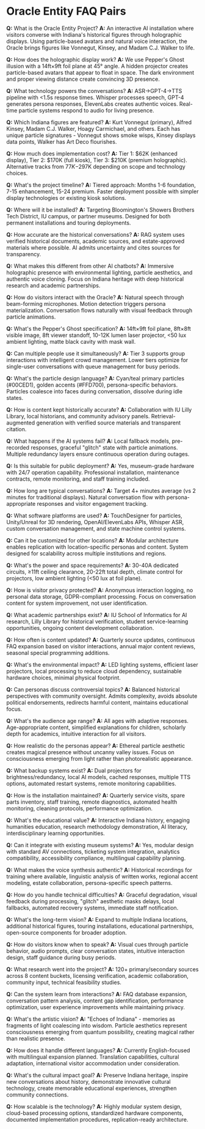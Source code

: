 # Oracle Entity FAQ Pairs

**Q:** What is the Oracle Entity Project?
**A:** An interactive AI installation where visitors converse with Indiana's historical figures through holographic displays. Using particle-based avatars and natural voice interaction, the Oracle brings figures like Vonnegut, Kinsey, and Madam C.J. Walker to life.

**Q:** How does the holographic display work?
**A:** We use Pepper's Ghost illusion with a 14ft×9ft foil plane at 45° angle. A hidden projector creates particle-based avatars that appear to float in space. The dark environment and proper viewing distance create convincing 3D presence.

**Q:** What technology powers the conversations?
**A:** ASR→GPT-4→TTS pipeline with <1.5s response times. Whisper processes speech, GPT-4 generates persona responses, ElevenLabs creates authentic voices. Real-time particle systems respond to audio for living presence.

**Q:** Which Indiana figures are featured?
**A:** Kurt Vonnegut (primary), Alfred Kinsey, Madam C.J. Walker, Hoagy Carmichael, and others. Each has unique particle signatures - Vonnegut shows smoke wisps, Kinsey displays data points, Walker has Art Deco flourishes.

**Q:** How much does implementation cost?
**A:** Tier 1: $62K (enhanced display), Tier 2: $170K (full kiosk), Tier 3: $210K (premium holographic). Alternative tracks from $77K-$297K depending on scope and technology choices.

**Q:** What's the project timeline?
**A:** Tiered approach: Months 1-6 foundation, 7-15 enhancement, 15-24 premium. Faster deployment possible with simpler display technologies or existing kiosk solutions.

**Q:** Where will it be installed?
**A:** Targeting Bloomington's Showers Brothers Tech District, IU campus, or partner museums. Designed for both permanent installations and touring deployments.

**Q:** How accurate are the historical conversations?
**A:** RAG system uses verified historical documents, academic sources, and estate-approved materials where possible. AI admits uncertainty and cites sources for transparency.

**Q:** What makes this different from other AI chatbots?
**A:** Immersive holographic presence with environmental lighting, particle aesthetics, and authentic voice cloning. Focus on Indiana heritage with deep historical research and academic partnerships.

**Q:** How do visitors interact with the Oracle?
**A:** Natural speech through beam-forming microphones. Motion detection triggers persona materialization. Conversation flows naturally with visual feedback through particle animations.

**Q:** What's the Pepper's Ghost specification?
**A:** 14ft×9ft foil plane, 8ft×8ft visible image, 8ft viewer standoff, 10-12K lumen laser projector, <50 lux ambient lighting, matte black cavity with mask wall.

**Q:** Can multiple people use it simultaneously?
**A:** Tier 3 supports group interactions with intelligent crowd management. Lower tiers optimize for single-user conversations with queue management for busy periods.

**Q:** What's the particle design language?
**A:** Cyan/teal primary particles (#00CED1), golden accents (#FFD700), persona-specific behaviors. Particles coalesce into faces during conversation, dissolve during idle states.

**Q:** How is content kept historically accurate?
**A:** Collaboration with IU Lilly Library, local historians, and community advisory panels. Retrieval-augmented generation with verified source materials and transparent citation.

**Q:** What happens if the AI systems fail?
**A:** Local fallback models, pre-recorded responses, graceful "glitch" state with particle animations. Multiple redundancy layers ensure continuous operation during outages.

**Q:** Is this suitable for public deployment?
**A:** Yes, museum-grade hardware with 24/7 operation capability. Professional installation, maintenance contracts, remote monitoring, and staff training included.

**Q:** How long are typical conversations?
**A:** Target 4+ minutes average (vs 2 minutes for traditional displays). Natural conversation flow with persona-appropriate responses and visitor engagement tracking.

**Q:** What software platforms are used?
**A:** TouchDesigner for particles, Unity/Unreal for 3D rendering, OpenAI/ElevenLabs APIs, Whisper ASR, custom conversation management, and state machine control systems.

**Q:** Can it be customized for other locations?
**A:** Modular architecture enables replication with location-specific personas and content. System designed for scalability across multiple institutions and regions.

**Q:** What's the power and space requirements?
**A:** 30-40A dedicated circuits, ≥11ft ceiling clearance, 20-22ft total depth, climate control for projectors, low ambient lighting (<50 lux at foil plane).

**Q:** How is visitor privacy protected?
**A:** Anonymous interaction logging, no personal data storage, GDPR-compliant processing. Focus on conversation content for system improvement, not user identification.

**Q:** What academic partnerships exist?
**A:** IU School of Informatics for AI research, Lilly Library for historical verification, student service-learning opportunities, ongoing content development collaboration.

**Q:** How often is content updated?
**A:** Quarterly source updates, continuous FAQ expansion based on visitor interactions, annual major content reviews, seasonal special programming additions.

**Q:** What's the environmental impact?
**A:** LED lighting systems, efficient laser projectors, local processing to reduce cloud dependency, sustainable hardware choices, minimal physical footprint.

**Q:** Can personas discuss controversial topics?
**A:** Balanced historical perspectives with community oversight. Admits complexity, avoids absolute political endorsements, redirects harmful content, maintains educational focus.

**Q:** What's the audience age range?
**A:** All ages with adaptive responses. Age-appropriate content, simplified explanations for children, scholarly depth for academics, intuitive interaction for all visitors.

**Q:** How realistic do the personas appear?
**A:** Ethereal particle aesthetic creates magical presence without uncanny valley issues. Focus on consciousness emerging from light rather than photorealistic appearance.

**Q:** What backup systems exist?
**A:** Dual projectors for brightness/redundancy, local AI models, cached responses, multiple TTS options, automated restart systems, remote monitoring capabilities.

**Q:** How is the installation maintained?
**A:** Quarterly service visits, spare parts inventory, staff training, remote diagnostics, automated health monitoring, cleaning protocols, performance optimization.

**Q:** What's the educational value?
**A:** Interactive Indiana history, engaging humanities education, research methodology demonstration, AI literacy, interdisciplinary learning opportunities.

**Q:** Can it integrate with existing museum systems?
**A:** Yes, modular design with standard AV connections, ticketing system integration, analytics compatibility, accessibility compliance, multilingual capability planning.

**Q:** What makes the voice synthesis authentic?
**A:** Historical recordings for training where available, linguistic analysis of written works, regional accent modeling, estate collaboration, persona-specific speech patterns.

**Q:** How do you handle technical difficulties?
**A:** Graceful degradation, visual feedback during processing, "glitch" aesthetic masks delays, local fallbacks, automated recovery systems, immediate staff notification.

**Q:** What's the long-term vision?
**A:** Expand to multiple Indiana locations, additional historical figures, touring installations, educational partnerships, open-source components for broader adoption.

**Q:** How do visitors know when to speak?
**A:** Visual cues through particle behavior, audio prompts, clear conversation states, intuitive interaction design, staff guidance during busy periods.

**Q:** What research went into the project?
**A:** 120+ primary/secondary sources across 8 content buckets, licensing verification, academic collaboration, community input, technical feasibility studies.

**Q:** Can the system learn from interactions?
**A:** FAQ database expansion, conversation pattern analysis, content gap identification, performance optimization, user experience improvements while maintaining privacy.

**Q:** What's the artistic vision?
**A:** "Echoes of Indiana" - memories as fragments of light coalescing into wisdom. Particle aesthetics represent consciousness emerging from quantum possibility, creating magical rather than realistic presence.

**Q:** How does it handle different languages?
**A:** Currently English-focused with multilingual expansion planned. Translation capabilities, cultural adaptation, international visitor accommodation under consideration.

**Q:** What's the cultural impact goal?
**A:** Preserve Indiana heritage, inspire new conversations about history, demonstrate innovative cultural technology, create memorable educational experiences, strengthen community connections.

**Q:** How scalable is the technology?
**A:** Highly modular system design, cloud-based processing options, standardized hardware components, documented implementation procedures, replication-ready architecture.